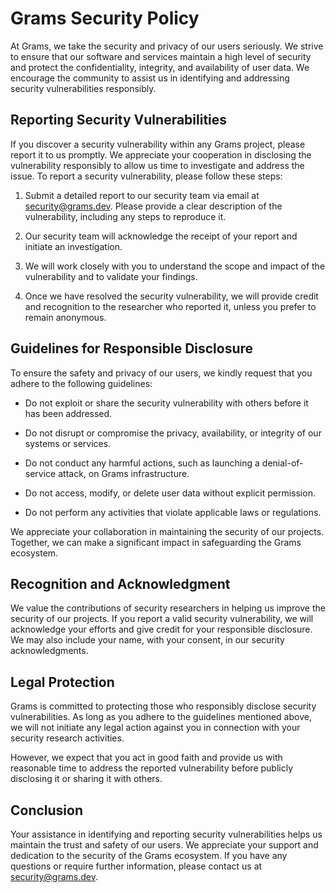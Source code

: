 # Grams Security Policy

At Grams, we take the security and privacy of our users seriously. We strive to ensure that our software and services maintain a high level of security and protect the confidentiality, integrity, and availability of user data. We encourage the community to assist us in identifying and addressing security vulnerabilities responsibly.

## Reporting Security Vulnerabilities

If you discover a security vulnerability within any Grams project, please report it to us promptly. We appreciate your cooperation in disclosing the vulnerability responsibly to allow us time to investigate and address the issue. To report a security vulnerability, please follow these steps:

1. Submit a detailed report to our security team via email at [security@grams.dev](mailto:security@grams.dev). Please provide a clear description of the vulnerability, including any steps to reproduce it.

2. Our security team will acknowledge the receipt of your report and initiate an investigation.

3. We will work closely with you to understand the scope and impact of the vulnerability and to validate your findings.

4. Once we have resolved the security vulnerability, we will provide credit and recognition to the researcher who reported it, unless you prefer to remain anonymous.

## Guidelines for Responsible Disclosure

To ensure the safety and privacy of our users, we kindly request that you adhere to the following guidelines:

- Do not exploit or share the security vulnerability with others before it has been addressed.

- Do not disrupt or compromise the privacy, availability, or integrity of our systems or services.

- Do not conduct any harmful actions, such as launching a denial-of-service attack, on Grams infrastructure.

- Do not access, modify, or delete user data without explicit permission.

- Do not perform any activities that violate applicable laws or regulations.

We appreciate your collaboration in maintaining the security of our projects. Together, we can make a significant impact in safeguarding the Grams ecosystem.

## Recognition and Acknowledgment

We value the contributions of security researchers in helping us improve the security of our projects. If you report a valid security vulnerability, we will acknowledge your efforts and give credit for your responsible disclosure. We may also include your name, with your consent, in our security acknowledgments.

## Legal Protection

Grams is committed to protecting those who responsibly disclose security vulnerabilities. As long as you adhere to the guidelines mentioned above, we will not initiate any legal action against you in connection with your security research activities.

However, we expect that you act in good faith and provide us with reasonable time to address the reported vulnerability before publicly disclosing it or sharing it with others.

## Conclusion

Your assistance in identifying and reporting security vulnerabilities helps us maintain the trust and safety of our users. We appreciate your support and dedication to the security of the Grams ecosystem. If you have any questions or require further information, please contact us at [security@grams.dev](mailto:security@grams.dev).
